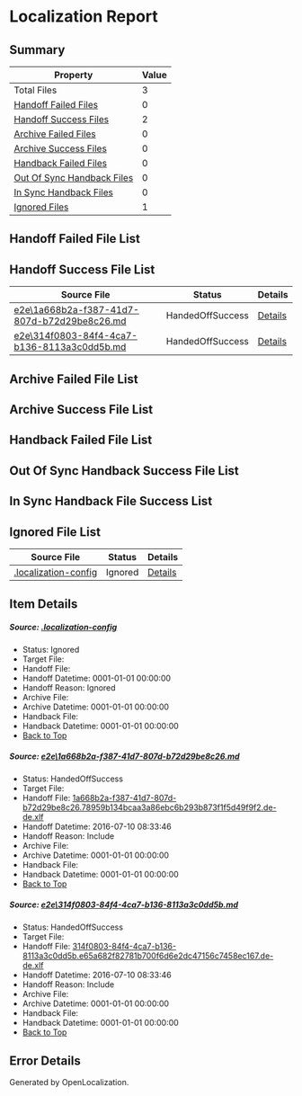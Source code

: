 # <a name='report-top'></a> Localization Report

## Summary
 Property | Value 
 -------- | ----- 
 Total Files | 3
[ Handoff Failed Files ](#handoff-failed-list)| 0
[ Handoff Success Files ](#handoff-success-list)| 2
[ Archive Failed Files ](#archive-failed-list)| 0
[ Archive Success Files ](#archive-success-list)| 0
[ Handback Failed Files ](#handback-failed-list)| 0
[ Out Of Sync Handback Files ](#outofsync-handback-success-list)| 0
[ In Sync Handback Files ](#insync-handback-success-list)| 0
[ Ignored Files ](#ignored-list)| 1

## <a name='handoff-failed-list'></a> Handoff Failed File List

## <a name='handoff-success-list'></a> Handoff Success File List
 Source File | Status | Details 
 ----------- | ------ | ------- 
 [e2e\1a668b2a-f387-41d7-807d-b72d29be8c26.md](https://github.com/OpenLocalizationTestOrg/oltest/blob/9eede693b8d90d6d9366719bce20c7cf545adc41/e2e/1a668b2a-f387-41d7-807d-b72d29be8c26.md) | HandedOffSuccess | [Details](#5c76bc82dbe06231667585f733dbd81cf62965561)
 [e2e\314f0803-84f4-4ca7-b136-8113a3c0dd5b.md](https://github.com/OpenLocalizationTestOrg/oltest/blob/9eede693b8d90d6d9366719bce20c7cf545adc41/e2e/314f0803-84f4-4ca7-b136-8113a3c0dd5b.md) | HandedOffSuccess | [Details](#c7e3cfdc02986a3363b10b2ffaa76385e354ed462)

## <a name='archive-failed-list'></a> Archive Failed File List

## <a name='archive-success-list'></a> Archive Success File List

## <a name='handback-failed-list'></a> Handback Failed File List

## <a name='outofsync-handback-success-list'></a> Out Of Sync Handback Success File List

## <a name='insync-handback-success-list'></a> In Sync Handback File Success List

## <a name='ignored-list'></a> Ignored File List
 Source File | Status | Details 
 ----------- | ------ | ------- 
 [.localization-config](https://github.com/OpenLocalizationTestOrg/oltest/blob/9eede693b8d90d6d9366719bce20c7cf545adc41/.localization-config) | Ignored | [Details](#3d4f252ac210baf56311d7e97dcc2db10974dbd20)

## Item Details
##### <a name='3d4f252ac210baf56311d7e97dcc2db10974dbd20'></a> Source: [.localization-config](https://github.com/OpenLocalizationTestOrg/oltest/blob/9eede693b8d90d6d9366719bce20c7cf545adc41/.localization-config)
* Status: Ignored
* Target File: 
* Handoff File: 
* Handoff Datetime: 0001-01-01 00:00:00
* Handoff Reason: Ignored
* Archive File: 
* Archive Datetime: 0001-01-01 00:00:00
* Handback File: 
* Handback Datetime: 0001-01-01 00:00:00
* [Back to Top](#report-top)

##### <a name='5c76bc82dbe06231667585f733dbd81cf62965561'></a> Source: [e2e\1a668b2a-f387-41d7-807d-b72d29be8c26.md](https://github.com/OpenLocalizationTestOrg/oltest/blob/9eede693b8d90d6d9366719bce20c7cf545adc41/e2e/1a668b2a-f387-41d7-807d-b72d29be8c26.md)
* Status: HandedOffSuccess
* Target File: 
* Handoff File: [1a668b2a-f387-41d7-807d-b72d29be8c26.78959b134bcaa3a86ebc6b293b873f1f5d49f9f2.de-de.xlf](https://github.com/OpenLocalizationTestOrg/olhandoff-e2e/blob/ec0bc5b904ad502d00bf2e25b159e3957db029c7/ol-handoff/OpenLocalizationTestOrg/oltest-dede-fly/ci/high/1a668b2a-f387-41d7-807d-b72d29be8c26.78959b134bcaa3a86ebc6b293b873f1f5d49f9f2.de-de.xlf)
* Handoff Datetime: 2016-07-10 08:33:46
* Handoff Reason: Include
* Archive File: 
* Archive Datetime: 0001-01-01 00:00:00
* Handback File: 
* Handback Datetime: 0001-01-01 00:00:00
* [Back to Top](#report-top)

##### <a name='c7e3cfdc02986a3363b10b2ffaa76385e354ed462'></a> Source: [e2e\314f0803-84f4-4ca7-b136-8113a3c0dd5b.md](https://github.com/OpenLocalizationTestOrg/oltest/blob/9eede693b8d90d6d9366719bce20c7cf545adc41/e2e/314f0803-84f4-4ca7-b136-8113a3c0dd5b.md)
* Status: HandedOffSuccess
* Target File: 
* Handoff File: [314f0803-84f4-4ca7-b136-8113a3c0dd5b.e65a682f82781b700f6d6e2dc47156c7458ec167.de-de.xlf](https://github.com/OpenLocalizationTestOrg/olhandoff-e2e/blob/ec0bc5b904ad502d00bf2e25b159e3957db029c7/ol-handoff/OpenLocalizationTestOrg/oltest-dede-fly/ci/high/314f0803-84f4-4ca7-b136-8113a3c0dd5b.e65a682f82781b700f6d6e2dc47156c7458ec167.de-de.xlf)
* Handoff Datetime: 2016-07-10 08:33:46
* Handoff Reason: Include
* Archive File: 
* Archive Datetime: 0001-01-01 00:00:00
* Handback File: 
* Handback Datetime: 0001-01-01 00:00:00
* [Back to Top](#report-top)


## Error Details

Generated by OpenLocalization.
